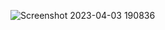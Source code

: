 
![Screenshot 2023-04-03 190836](https://user-images.githubusercontent.com/92391500/229527290-a4954a72-bde5-45ce-87cf-c47e479d3af0.png)




